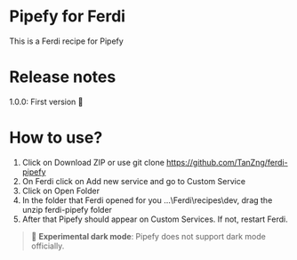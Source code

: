 # Pipefy for Ferdi
This is a Ferdi recipe for Pipefy

# Release notes

1.0.0: First version 🚀

# How to use?
1. Click on Download ZIP or use git clone https://github.com/TanZng/ferdi-pipefy
2. On Ferdi click on Add new service and go to Custom Service
3. Click on Open Folder
4. In the folder that Ferdi opened for you ...\Ferdi\recipes\dev, drag the unzip ferdi-pipefy folder
5. After that Pipefy should appear on Custom Services. If not, restart Ferdi.

> 🚨 **Experimental dark mode**: Pipefy does not support dark mode officially.


